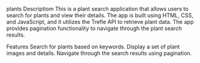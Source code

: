 plants
Descriptiom
This is a plant search application that allows users to search for plants and view their details. The app is built using HTML, CSS, and JavaScript, and it utilizes the Trefle API to retrieve plant data. The app provides pagination functionality to navigate through the plant search results.

Features
Search for plants based on keywords. Display a set of plant images and details. Navigate through the search results using pagination.